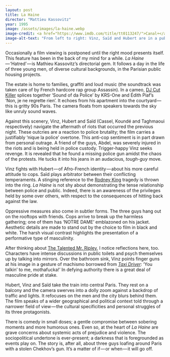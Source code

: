 ```yaml
---
layout: post
title: La Haine
director: "Mattieu Kassovitz"
year: 1995
image: /assets/images/la-haine.webp
image-credit: <a href="https://www.imdb.com/title/tt0113247/">Canal+</a>
image-alt-text: "From left to right: Vinz, Saïd and Hubert are in a public bathroom in Paris. Vinz and Hubert are facing away from the camera and Saïd is using a telephone"
---
```


Occasionally a film viewing is postponed until the right mood presents itself. This feature has been in the back of my mind for a while. _La Haine_ — ‘Hatred’ — is Mathieu Kassovitz’s directorial gem. It follows a day in the life of three young men, of diverse cultural backgrounds, in the Parisian public housing projects.

The estate is home to families, graffiti and loud music (the soundtrack was taken care of by French hardcore rap group Assassin). In a cameo, [DJ Cut Killer](https://www.youtube.com/watch?v=js2_hBDi2LI&ab_channel=Denuf) splices together ‘Sound of da Police’ by KRS-One and Édith Piaf’s ‘Non, je ne regrette rien’. It echoes from his apartment into the courtyard — this is gritty 90s Paris. The camera floats from speakers towards the sky like unruly sound waves.

Against this scenery, Vinz, Hubert and Saïd (Cassel, Koundé and Taghmaoui respectively) navigate the aftermath of riots that occurred the previous night. These outcries are a reaction to police brutality; the film carries a justifiably ‘nique la police’ overtone. This anti-cop sentiment is in part drawn from personal outrage. A friend of the guys, Abdel, was severely injured in the riots and is being held in police custody. Trigger-happy Vinz seeks revenge. It is revealed that he found a missing police gun amidst the chaos of the protests. He tucks it into his jeans in an audacious, _tough-guy_ move.

Vinz fights with Hubert — of Afro-French identity — about his more careful attitude to cops. Saïd plays arbitrator between their conflicting temperaments. A stinging reference to the [Rodney King](https://en.wikipedia.org/wiki/Rodney_King) tragedy is thrown into the ring. _La Haine_ is not shy about demonstrating the tense relationship between police and public. Indeed, there is an awareness of the privileges held by some over others, with respect to the consequences of hitting back against the law.

Oppressive measures also come in subtler forms. The three guys hang out on the rooftops with friends. Cops arrive to break up the harmless gathering; one of them has ‘NOTRE DAME’ emblazoned on his jacket. Aesthetic details are made to stand out by the choice to film in black and white. The harsh visual contrast highlights the presentation of a performative type of masculinity.

After thinking about [The Talented Mr. Ripley](https://medium.com/@zoedowney/my-year-at-the-movies-day-3-824191a52ebb), I notice reflections here, too. Characters have intense discussions in public toilets and psych themselves up by talking into mirrors. Over the bathroom sink, Vinz points finger guns at his image in a gesture of machismo borrowed from [_Taxi Driver_](https://www.youtube.com/watch?v=lQkpes3dgzg&ab_channel=DontHateOnJord): ‘You talkin’ to me, mothafucka!’ In defying authority there is a great deal of masculine pride at stake.

Hubert, Vinz and Saïd take the train into central Paris. They rest on a balcony and the camera swerves into a dolly zoom against a backdrop of traffic and lights. It refocuses on the men and the city blurs behind them. The film speaks of a wider geographical and political context told through a narrower field of view — the cultural specificities and personal struggles of its three protagonists.

There is comedy in small doses; a gentle compromise between sobering moments and more humorous ones. Even so, at the heart of _La Haine_ are grave concerns about systemic acts of prejudice and violence. The sociopolitical undertone is ever-present; a darkness that is foregrounded as events play on. The story is, after all, about three guys loafing around Paris with a stolen Chekhov’s gun. It’s a matter of if — or when — it will go off.
